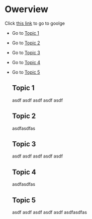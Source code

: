 # Owerview
Click [this link](http://goolge.com) to go to goolge

- Go to [ Topic 1 ](#topic-1)
- Go to [ Topic 2 ](#topic-2)
-  Go to [ Topic 3 ](#topic-3)
-  Go to [ Topic 4 ](#topic-4)
- Go to [ Topic 5 ](#topic-5)

  ## Topic 1
  asdf asdf asdf asdf asdf
  ## Topic 2
  asdfasdfas
  ## Topic 3
  asdf asdf asdf asdf asdf
  ## Topic 4
  asdfasdfas
  ## Topic 5
  asdf asdf asdf asdf asdf
  asdfasdfas
